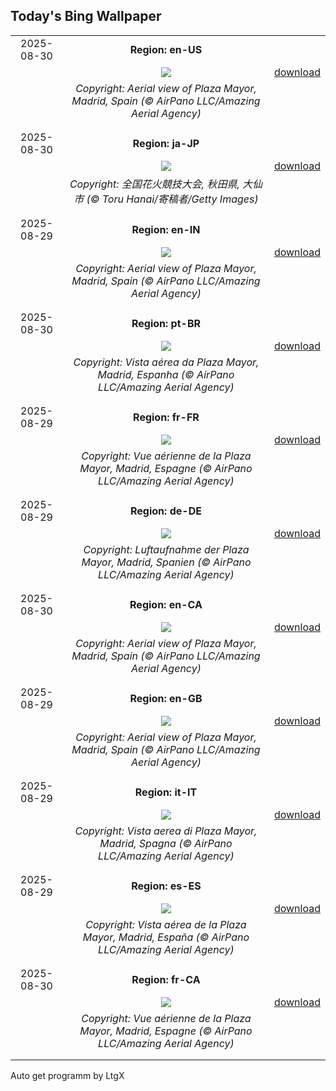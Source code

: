 ## Today's Bing Wallpaper
|      |      |      |
| :----: | :----: | :----: |
|2025-08-30|**Region: en-US**||
||![](https://www.bing.com/th?id=OHR.PlazaMayor_EN-US3692727880_UHD.jpg&pid=hp&w=1152&h=648&rs=1&c=4)| [download](https://www.bing.com/th?id=OHR.PlazaMayor_EN-US3692727880_UHD.jpg)|
||*Copyright: Aerial view of Plaza Mayor, Madrid, Spain (© AirPano LLC/Amazing Aerial Agency)*
||
|||
|2025-08-30|**Region: ja-JP**||
||![](https://www.bing.com/th?id=OHR.OmagariFireworks2025_JA-JP5692415884_UHD.jpg&pid=hp&w=1152&h=648&rs=1&c=4)| [download](https://www.bing.com/th?id=OHR.OmagariFireworks2025_JA-JP5692415884_UHD.jpg)|
||*Copyright: 全国花火競技大会, 秋田県, 大仙市 (© Toru Hanai/寄稿者/Getty Images)*
||
|||
|2025-08-29|**Region: en-IN**||
||![](https://www.bing.com/th?id=OHR.PlazaMayor_EN-IN3487561181_UHD.jpg&pid=hp&w=1152&h=648&rs=1&c=4)| [download](https://www.bing.com/th?id=OHR.PlazaMayor_EN-IN3487561181_UHD.jpg)|
||*Copyright: Aerial view of Plaza Mayor, Madrid, Spain (© AirPano LLC/Amazing Aerial Agency)*
||
|||
|2025-08-30|**Region: pt-BR**||
||![](https://www.bing.com/th?id=OHR.PlazaMayor_PT-BR7717335564_UHD.jpg&pid=hp&w=1152&h=648&rs=1&c=4)| [download](https://www.bing.com/th?id=OHR.PlazaMayor_PT-BR7717335564_UHD.jpg)|
||*Copyright: Vista aérea da Plaza Mayor, Madrid, Espanha (© AirPano  LLC/Amazing Aerial Agency)*
||
|||
|2025-08-29|**Region: fr-FR**||
||![](https://www.bing.com/th?id=OHR.PlazaMayor_FR-FR2388557183_UHD.jpg&pid=hp&w=1152&h=648&rs=1&c=4)| [download](https://www.bing.com/th?id=OHR.PlazaMayor_FR-FR2388557183_UHD.jpg)|
||*Copyright: Vue aérienne de la Plaza Mayor, Madrid, Espagne (© AirPano LLC/Amazing Aerial Agency)*
||
|||
|2025-08-29|**Region: de-DE**||
||![](https://www.bing.com/th?id=OHR.PlazaMayor_DE-DE2952299555_UHD.jpg&pid=hp&w=1152&h=648&rs=1&c=4)| [download](https://www.bing.com/th?id=OHR.PlazaMayor_DE-DE2952299555_UHD.jpg)|
||*Copyright: Luftaufnahme der Plaza Mayor, Madrid, Spanien (© AirPano LLC/Amazing Aerial Agency)*
||
|||
|2025-08-30|**Region: en-CA**||
||![](https://www.bing.com/th?id=OHR.PlazaMayor_EN-CA2624304818_UHD.jpg&pid=hp&w=1152&h=648&rs=1&c=4)| [download](https://www.bing.com/th?id=OHR.PlazaMayor_EN-CA2624304818_UHD.jpg)|
||*Copyright: Aerial view of Plaza Mayor, Madrid, Spain (© AirPano LLC/Amazing Aerial Agency)*
||
|||
|2025-08-29|**Region: en-GB**||
||![](https://www.bing.com/th?id=OHR.PlazaMayor_EN-GB9923316134_UHD.jpg&pid=hp&w=1152&h=648&rs=1&c=4)| [download](https://www.bing.com/th?id=OHR.PlazaMayor_EN-GB9923316134_UHD.jpg)|
||*Copyright: Aerial view of Plaza Mayor, Madrid, Spain (© AirPano LLC/Amazing Aerial Agency)*
||
|||
|2025-08-29|**Region: it-IT**||
||![](https://www.bing.com/th?id=OHR.PlazaMayor_IT-IT9894137686_UHD.jpg&pid=hp&w=1152&h=648&rs=1&c=4)| [download](https://www.bing.com/th?id=OHR.PlazaMayor_IT-IT9894137686_UHD.jpg)|
||*Copyright: Vista aerea di Plaza Mayor, Madrid, Spagna (© AirPano LLC/Amazing Aerial Agency)*
||
|||
|2025-08-29|**Region: es-ES**||
||![](https://www.bing.com/th?id=OHR.PlazaMayor_ES-ES8897104707_UHD.jpg&pid=hp&w=1152&h=648&rs=1&c=4)| [download](https://www.bing.com/th?id=OHR.PlazaMayor_ES-ES8897104707_UHD.jpg)|
||*Copyright: Vista aérea de la Plaza Mayor, Madrid, España (© AirPano LLC/Amazing Aerial Agency)*
||
|||
|2025-08-30|**Region: fr-CA**||
||![](https://www.bing.com/th?id=OHR.PlazaMayor_FR-CA1242248098_UHD.jpg&pid=hp&w=1152&h=648&rs=1&c=4)| [download](https://www.bing.com/th?id=OHR.PlazaMayor_FR-CA1242248098_UHD.jpg)|
||*Copyright: Vue aérienne de la Plaza Mayor, Madrid, Espagne (© AirPano LLC/Amazing Aerial Agency)*
||
|||

Auto get programm by LtgX

